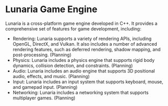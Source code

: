 # **Lunaria Game Engine**

Lunaria is a cross-platform game engine developed in C++. It provides a comprehensive set of features for game development, including:

* Rendering: Lunaria supports a variety of rendering APIs, including OpenGL, DirectX, and Vulkan. It also includes a number of advanced rendering features, such as deferred rendering, shadow mapping, and post-processing. (Planning)
* Physics: Lunaria includes a physics engine that supports rigid body dynamics, collision detection, and constraints. (Planning)
* Audio: Lunaria includes an audio engine that supports 3D positional audio, effects, and music. (Planning)
* Input: Lunaria includes an input system that supports keyboard, mouse, and gamepad input. (Planning)
* Networking: Lunaria includes a networking system that supports multiplayer games. (Planning)